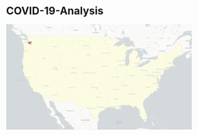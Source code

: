 COVID-19-Analysis
===

![covid-confirmed](https://github.com/meowoodie/COVID-19-Analysis/blob/master/htmls/weekly-newly-confirm/ezgif.com-gif-maker.gif)
<!-- ![covid-icu](https://github.com/meowoodie/COVID-19-Analysis/blob/master/gif/icu.gif) -->
